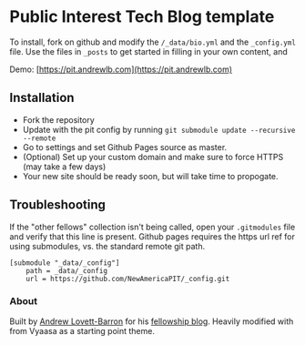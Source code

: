 # Public Interest Tech Blog template

To install, fork on github and modify the `/_data/bio.yml` and the `_config.yml` file.
Use the files in `_posts` to get started in filling in your own content, and 

Demo: [https://pit.andrewlb.com](https://pit.andrewlb.com)

## Installation
* Fork the repository
* Update with the pit config by running `git submodule update --recursive --remote`
* Go to settings and set Github Pages source as master.
* (Optional) Set up your custom domain and make sure to force HTTPS (may take a few days)
* Your new site should be ready soon, but will take time to propogate.

## Troubleshooting
If the "other fellows" collection isn't being called, open your `.gitmodules` file and verify that this line is present. Github pages requires the https url ref for using submodules, vs. the standard remote git path.
```
[submodule "_data/_config"]
	path = _data/_config
	url = https://github.com/NewAmericaPIT/_config.git
```


### About
Built by [Andrew Lovett-Barron](https://github.com/readywater) for his [fellowship blog](https://pit.andrewlb.com).
Heavily modified with from Vyaasa as a starting point theme.